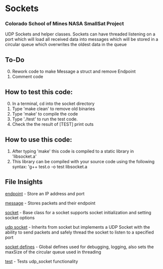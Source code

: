 # Sockets

### Colorado School of Mines NASA SmallSat Project

UDP Sockets and helper classes. Sockets can have threaded listening on a port which will load all received data into messages
which will be stored in a circular queue which overwrites the oldest data in the queue

## To-Do
0. Rework code to make Message a struct and remove Endpoint
1. Comment code

## How to test this code:
0. In a terminal, cd into the socket directory
1. Type 'make clean' to remove old binaries
2. Type 'make' to compile the  code
3. Type './test' to run the test code. 
4. Check the the result of [TEST] print outs

## How to use this code:
1. After typing 'make' this code is compiled to a static library in 'libsocket.a'
2. This library can be compiled with your source code using the following syntax: 
  'g++ test.o -o test libsocket.a 

## File Insights
[endpoint](endpoint.h) - Store an IP address and port

[message](message.h) - Stores packets and their endpoint

[socket](socket.h) - Base class for a socket supports socket initialization and setting socket options

[udp socket](udp_socket.h) - Inherits from socket but implements a UDP Socket with the ability to send packets and safely thread the socket to listen to a specified port

[socket defines](socket_defines.h) - Global defines used for debugging, logging, also sets the maxSize of the circular queue used in threading

[test](test.cc) - Tests udp_socket functionality
